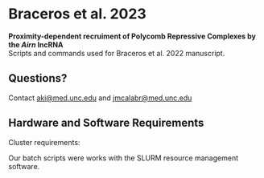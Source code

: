 # Braceros et al. 2023 <br />
**Proximity-dependent recruiment of Polycomb Repressive Complexes by the *Airn* lncRNA** <br />
Scripts and commands used for Braceros et al. 2022 manuscript.
## Questions?
Contact aki@med.unc.edu and jmcalabr@med.unc.edu

## Hardware and Software Requirements
Cluster requirements: <p />
Our batch scripts were works with the SLURM resource management software.
